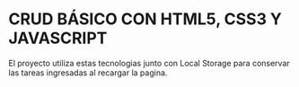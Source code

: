 # CRUD BÁSICO CON HTML5, CSS3 Y JAVASCRIPT
El proyecto utiliza estas tecnologias junto con Local Storage para conservar las tareas ingresadas al recargar la pagina.